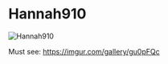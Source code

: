 # Hannah910

![Hannah910](https://i.imgur.com/uF9CZN6.png)

Must see: https://imgur.com/gallery/gu0pFQc
